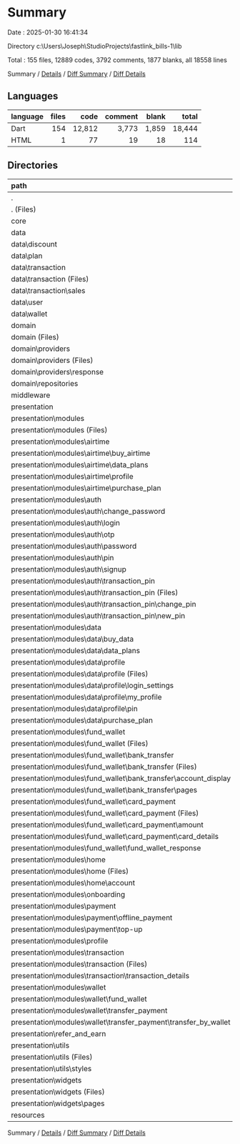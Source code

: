 # Summary

Date : 2025-01-30 16:41:34

Directory c:\\Users\\Joseph\\StudioProjects\\fastlink_bills-1\\lib

Total : 155 files,  12889 codes, 3792 comments, 1877 blanks, all 18558 lines

Summary / [Details](details.md) / [Diff Summary](diff.md) / [Diff Details](diff-details.md)

## Languages
| language | files | code | comment | blank | total |
| :--- | ---: | ---: | ---: | ---: | ---: |
| Dart | 154 | 12,812 | 3,773 | 1,859 | 18,444 |
| HTML | 1 | 77 | 19 | 18 | 114 |

## Directories
| path | files | code | comment | blank | total |
| :--- | ---: | ---: | ---: | ---: | ---: |
| . | 155 | 12,889 | 3,792 | 1,877 | 18,558 |
| . (Files) | 2 | 67 | 156 | 28 | 251 |
| core | 3 | 570 | 160 | 94 | 824 |
| data | 12 | 779 | 91 | 136 | 1,006 |
| data\\discount | 2 | 93 | 8 | 21 | 122 |
| data\\plan | 2 | 120 | 6 | 22 | 148 |
| data\\transaction | 4 | 184 | 37 | 33 | 254 |
| data\\transaction (Files) | 2 | 144 | 23 | 21 | 188 |
| data\\transaction\\sales | 2 | 40 | 14 | 12 | 66 |
| data\\user | 2 | 264 | 17 | 38 | 319 |
| data\\wallet | 2 | 118 | 23 | 22 | 163 |
| domain | 8 | 886 | 873 | 359 | 2,118 |
| domain (Files) | 1 | 51 | 3 | 22 | 76 |
| domain\\providers | 5 | 656 | 444 | 161 | 1,261 |
| domain\\providers (Files) | 3 | 618 | 438 | 148 | 1,204 |
| domain\\providers\\response | 2 | 38 | 6 | 13 | 57 |
| domain\\repositories | 2 | 179 | 426 | 176 | 781 |
| middleware | 1 | 51 | 10 | 9 | 70 |
| presentation | 127 | 10,265 | 2,444 | 1,184 | 13,893 |
| presentation\\modules | 85 | 7,831 | 1,984 | 810 | 10,625 |
| presentation\\modules (Files) | 1 | 11 | 0 | 3 | 14 |
| presentation\\modules\\airtime | 8 | 732 | 83 | 75 | 890 |
| presentation\\modules\\airtime\\buy_airtime | 2 | 155 | 16 | 17 | 188 |
| presentation\\modules\\airtime\\data_plans | 2 | 121 | 0 | 11 | 132 |
| presentation\\modules\\airtime\\profile | 2 | 190 | 49 | 27 | 266 |
| presentation\\modules\\airtime\\purchase_plan | 2 | 266 | 18 | 20 | 304 |
| presentation\\modules\\auth | 24 | 1,369 | 769 | 215 | 2,353 |
| presentation\\modules\\auth\\change_password | 2 | 133 | 2 | 20 | 155 |
| presentation\\modules\\auth\\login | 2 | 207 | 16 | 23 | 246 |
| presentation\\modules\\auth\\otp | 2 | 30 | 130 | 18 | 178 |
| presentation\\modules\\auth\\password | 5 | 362 | 99 | 55 | 516 |
| presentation\\modules\\auth\\pin | 4 | 0 | 287 | 0 | 287 |
| presentation\\modules\\auth\\signup | 2 | 193 | 70 | 17 | 280 |
| presentation\\modules\\auth\\transaction_pin | 7 | 444 | 165 | 82 | 691 |
| presentation\\modules\\auth\\transaction_pin (Files) | 1 | 49 | 4 | 5 | 58 |
| presentation\\modules\\auth\\transaction_pin\\change_pin | 4 | 235 | 79 | 39 | 353 |
| presentation\\modules\\auth\\transaction_pin\\new_pin | 2 | 160 | 82 | 38 | 280 |
| presentation\\modules\\data | 14 | 1,575 | 122 | 121 | 1,818 |
| presentation\\modules\\data\\buy_data | 3 | 575 | 4 | 28 | 607 |
| presentation\\modules\\data\\data_plans | 2 | 121 | 0 | 11 | 132 |
| presentation\\modules\\data\\profile | 7 | 613 | 100 | 62 | 775 |
| presentation\\modules\\data\\profile (Files) | 2 | 243 | 42 | 20 | 305 |
| presentation\\modules\\data\\profile\\login_settings | 2 | 90 | 1 | 10 | 101 |
| presentation\\modules\\data\\profile\\my_profile | 2 | 192 | 56 | 24 | 272 |
| presentation\\modules\\data\\profile\\pin | 1 | 88 | 1 | 8 | 97 |
| presentation\\modules\\data\\purchase_plan | 2 | 266 | 18 | 20 | 304 |
| presentation\\modules\\fund_wallet | 16 | 1,860 | 193 | 161 | 2,214 |
| presentation\\modules\\fund_wallet (Files) | 2 | 944 | 83 | 86 | 1,113 |
| presentation\\modules\\fund_wallet\\bank_transfer | 6 | 404 | 57 | 35 | 496 |
| presentation\\modules\\fund_wallet\\bank_transfer (Files) | 2 | 103 | 12 | 15 | 130 |
| presentation\\modules\\fund_wallet\\bank_transfer\\account_display | 2 | 158 | 42 | 10 | 210 |
| presentation\\modules\\fund_wallet\\bank_transfer\\pages | 2 | 143 | 3 | 10 | 156 |
| presentation\\modules\\fund_wallet\\card_payment | 6 | 464 | 48 | 36 | 548 |
| presentation\\modules\\fund_wallet\\card_payment (Files) | 2 | 197 | 24 | 24 | 245 |
| presentation\\modules\\fund_wallet\\card_payment\\amount | 2 | 180 | 7 | 9 | 196 |
| presentation\\modules\\fund_wallet\\card_payment\\card_details | 2 | 87 | 17 | 3 | 107 |
| presentation\\modules\\fund_wallet\\fund_wallet_response | 2 | 48 | 5 | 4 | 57 |
| presentation\\modules\\home | 7 | 716 | 647 | 121 | 1,484 |
| presentation\\modules\\home (Files) | 5 | 581 | 608 | 107 | 1,296 |
| presentation\\modules\\home\\account | 2 | 135 | 39 | 14 | 188 |
| presentation\\modules\\onboarding | 2 | 230 | 71 | 18 | 319 |
| presentation\\modules\\payment | 5 | 206 | 43 | 32 | 281 |
| presentation\\modules\\payment\\offline_payment | 3 | 142 | 11 | 17 | 170 |
| presentation\\modules\\payment\\top-up | 2 | 64 | 32 | 15 | 111 |
| presentation\\modules\\profile | 2 | 101 | 6 | 13 | 120 |
| presentation\\modules\\transaction | 4 | 179 | 4 | 20 | 203 |
| presentation\\modules\\transaction (Files) | 2 | 51 | 0 | 9 | 60 |
| presentation\\modules\\transaction\\transaction_details | 2 | 128 | 4 | 11 | 143 |
| presentation\\modules\\wallet | 2 | 852 | 46 | 31 | 929 |
| presentation\\modules\\wallet\\fund_wallet | 1 | 679 | 3 | 20 | 702 |
| presentation\\modules\\wallet\\transfer_payment | 1 | 173 | 43 | 11 | 227 |
| presentation\\modules\\wallet\\transfer_payment\\transfer_by_wallet | 1 | 173 | 43 | 11 | 227 |
| presentation\\refer_and_earn | 2 | 66 | 19 | 14 | 99 |
| presentation\\utils | 13 | 889 | 80 | 200 | 1,169 |
| presentation\\utils (Files) | 9 | 690 | 68 | 147 | 905 |
| presentation\\utils\\styles | 4 | 199 | 12 | 53 | 264 |
| presentation\\widgets | 27 | 1,479 | 361 | 160 | 2,000 |
| presentation\\widgets (Files) | 23 | 1,300 | 359 | 141 | 1,800 |
| presentation\\widgets\\pages | 4 | 179 | 2 | 19 | 200 |
| resources | 2 | 271 | 58 | 67 | 396 |

Summary / [Details](details.md) / [Diff Summary](diff.md) / [Diff Details](diff-details.md)